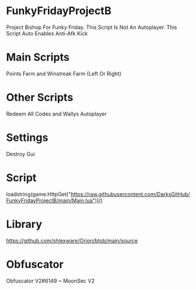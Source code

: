 # FunkyFridayProjectB
Project Bishop For Funky Friday.
This Script Is Not An Autoplayer.
This Script Auto Enables Anti-Afk Kick
# Main Scripts
Points Farm and Winstreak Farm (Left Or Right)
# Other Scripts
Redeem All Codes and Wallys Autoplayer
# Settings
Destroy Gui
# Script
loadstring(game:HttpGet("https://raw.githubusercontent.com/DarksGitHub/FunkyFridayProjectB/main/Main.lua"))()
# Library
https://github.com/shlexware/Orion/blob/main/source
# Obfuscator
Obfuscator V2#6149 ~ MoonSec V2
